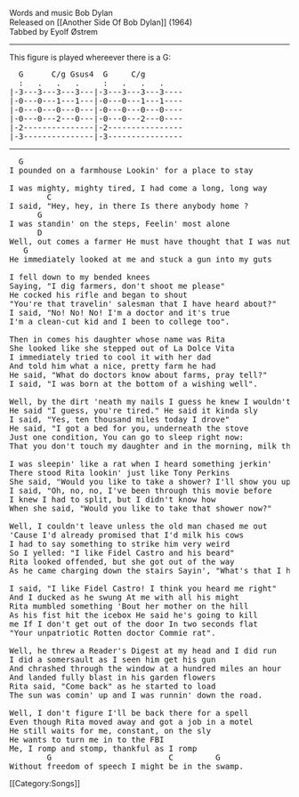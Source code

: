 Words and music Bob Dylan<br>
Released on [[Another Side Of Bob Dylan]] (1964)<br>
Tabbed by Eyolf Østrem

----
This figure is played whereever there is a G:

<pre class="tab">
  G      C/g Gsus4  G     C/g
  :   .   .   .     :   .   .   .
|-3---3---3---3---|-3---3---3---3----
|-0---0---1---1---|-0---0---1---1----
|-0---0---0---0---|-0---0---0---0----
|-0---<span class="red">0</span>---<span class="red">2</span>---<span class="red">0</span>---|-0---<span class="red">0</span>---<span class="red">2</span>---<span class="red">0</span>----
|-2---------------|-2----------------
|-<span class="red">3</span>---------------|-<span class="red">3</span>----------------
</pre>

----
<pre class="verse">
  G
I pounded on a farmhouse Lookin' for a place to stay

I was mighty, mighty tired, I had come a long, long way
        C
I said, "Hey, hey, in there Is there anybody home ?
      G
I was standin' on the steps, Feelin' most alone
      D
Well, out comes a farmer He must have thought that I was nuts
   G
He immediately looked at me and stuck a gun into my guts

I fell down to my bended knees
Saying, "I dig farmers, don't shoot me please"
He cocked his rifle and began to shout
"You're that travelin' salesman that I have heard about?"
I said, "No! No! No! I'm a doctor and it's true
I'm a clean-cut kid and I been to college too".

Then in comes his daughter whose name was Rita
She looked like she stepped out of La Dolce Vita
I immediately tried to cool it with her dad
And told him what a nice, pretty farm he had
He said, "What do doctors know about farms, pray tell?"
I said, "I was born at the bottom of a wishing well".

Well, by the dirt 'neath my nails I guess he knew I wouldn't lie
He said "I guess, you're tired." He said it kinda sly
I said, "Yes, ten thousand miles today I drove"
He said, "I got a bed for you, underneath the stove
Just one condition, You can go to sleep right now:
That you don't touch my daughter and in the morning, milk the cows".

I was sleepin' like a rat when I heard something jerkin'
There stood Rita lookin' just like Tony Perkins
She said, "Would you like to take a shower? I'll show you up to the door"
I said, "Oh, no, no, I've been through this movie before
I knew I had to split, but I didn't know how
When she said, "Would you like to take that shower now?"

Well, I couldn't leave unless the old man chased me out
'Cause I'd already promised that I'd milk his cows
I had to say something to strike him very weird
So I yelled: "I like Fidel Castro and his beard"
Rita looked offended, but she got out of the way
As he came charging down the stairs Sayin', "What's that I heard you say?"

I said, "I like Fidel Castro! I think you heard me right"
And I ducked as he swung At me with all his might
Rita mumbled something 'Bout her mother on the hill
As his fist hit the icebox He said he's going to kill
me If I don't get out of the door In two seconds flat
"Your unpatriotic Rotten doctor Commie rat".

Well, he threw a Reader's Digest at my head and I did run
I did a somersault as I seen him get his gun
And chrashed through the window at a hundred miles an hour
And landed fully blast in his garden flowers
Rita said, "Come back" as he started to load
The sun was comin' up and I was runnin' down the road.

Well, I don't figure I'll be back there for a spell
Even though Rita moved away and got a job in a motel
He still waits for me, constant, on the sly
He wants to turn me in to the FBI
Me, I romp and stomp, thankful as I romp
        G                         C         G
Without freedom of speech I might be in the swamp.
</pre>

[[Category:Songs]]